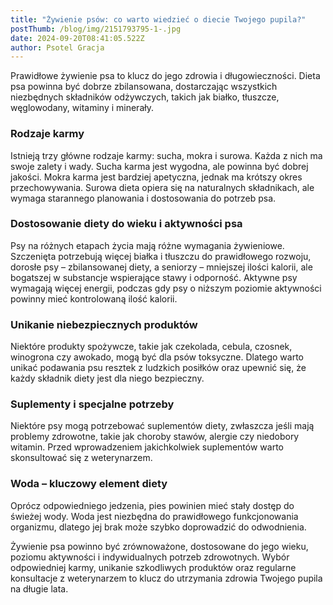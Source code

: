 ```yaml
---
title: "Żywienie psów: co warto wiedzieć o diecie Twojego pupila?"
postThumb: /blog/img/2151793795-1-.jpg
date: 2024-09-20T08:41:05.522Z
author: Psotel Gracja
---
```

Prawidłowe żywienie psa to klucz do jego zdrowia i długowieczności. Dieta psa powinna być dobrze zbilansowana, dostarczając wszystkich niezbędnych składników odżywczych, takich jak białko, tłuszcze, węglowodany, witaminy i minerały.

### Rodzaje karmy

Istnieją trzy główne rodzaje karmy: sucha, mokra i surowa. Każda z nich ma swoje zalety i wady. Sucha karma jest wygodna, ale powinna być dobrej jakości. Mokra karma jest bardziej apetyczna, jednak ma krótszy okres przechowywania. Surowa dieta opiera się na naturalnych składnikach, ale wymaga starannego planowania i dostosowania do potrzeb psa.

### Dostosowanie diety do wieku i aktywności psa

Psy na różnych etapach życia mają różne wymagania żywieniowe. Szczenięta potrzebują więcej białka i tłuszczu do prawidłowego rozwoju, dorosłe psy – zbilansowanej diety, a seniorzy – mniejszej ilości kalorii, ale bogatszej w substancje wspierające stawy i odporność. Aktywne psy wymagają więcej energii, podczas gdy psy o niższym poziomie aktywności powinny mieć kontrolowaną ilość kalorii.

### Unikanie niebezpiecznych produktów

Niektóre produkty spożywcze, takie jak czekolada, cebula, czosnek, winogrona czy awokado, mogą być dla psów toksyczne. Dlatego warto unikać podawania psu resztek z ludzkich posiłków oraz upewnić się, że każdy składnik diety jest dla niego bezpieczny.

### Suplementy i specjalne potrzeby

Niektóre psy mogą potrzebować suplementów diety, zwłaszcza jeśli mają problemy zdrowotne, takie jak choroby stawów, alergie czy niedobory witamin. Przed wprowadzeniem jakichkolwiek suplementów warto skonsultować się z weterynarzem.

### Woda – kluczowy element diety

Oprócz odpowiedniego jedzenia, pies powinien mieć stały dostęp do świeżej wody. Woda jest niezbędna do prawidłowego funkcjonowania organizmu, dlatego jej brak może szybko doprowadzić do odwodnienia.

Żywienie psa powinno być zrównoważone, dostosowane do jego wieku, poziomu aktywności i indywidualnych potrzeb zdrowotnych. Wybór odpowiedniej karmy, unikanie szkodliwych produktów oraz regularne konsultacje z weterynarzem to klucz do utrzymania zdrowia Twojego pupila na długie lata.